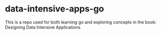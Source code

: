 # data-intensive-apps-go
This is a repo used for both learning go and exploring concepts in the book: Designing Data Intensive Applications
